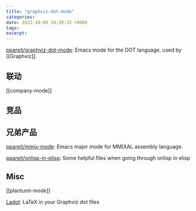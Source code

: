 ```yaml
---
title: "graphviz-dot-mode"
categories: 
date: 2022-10-09 10:39:33 +0800
tags: 
excerpt: 
---
```


[ppareit/graphviz-dot-mode](https://github.com/ppareit/graphviz-dot-mode): Emacs mode for the DOT language, used by [[Graphviz]].


## 联动

[[company-mode]]

## 竞品


## 兄弟产品

[ppareit/mmix-mode](https://github.com/ppareit/mmix-mode): Emacs major mode for MMIXAL assembly language.

[ppareit/onlisp-in-elisp](https://github.com/ppareit/onlisp-in-elisp): Some helpful files when going through onlisp in elisp


## Misc

[[plantuml-mode]]

[Ladot](https://brighten.bigw.org/projects/ladot/): LaTeX in your Graphviz dot files





